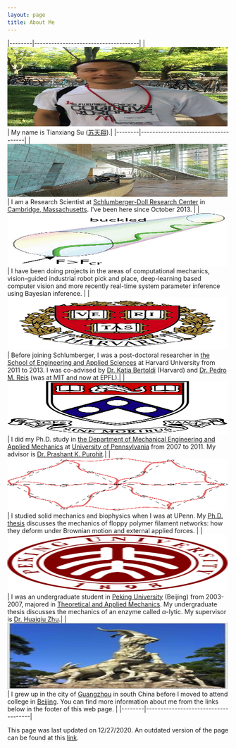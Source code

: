 ```yaml
---
layout: page
title: About Me
---
```


|--------|-------------------------------------|
| <img src="/images/about/2018-09-29 150216.jpg" width="500" height="180"> | My name is Tianxiang Su (<a target="_blank" rel="noopener noreferrer" href="https://en.wikipedia.org/wiki/Su_(surname)">苏</a><a target="_blank" rel="noopener noreferrer" href="https://en.wikipedia.org/wiki/Tian">天</a><a target="_blank" rel="noopener noreferrer" href="https://www.purpleculture.net/dictionary-details/?word=%E7%BF%94">翔</a>).|
|--------|-------------------------------------|
| <img src="/images/about/Schlumberger_06.jpg" width="500" height="120"> | I am a Research Scientist at <a target="_blank" rel="noopener noreferrer" href="https://en.wikipedia.org/wiki/Schlumberger">Schlumberger-Doll Research Center</a> in <a target="_blank" rel="noopener noreferrer" href="https://en.wikipedia.org/wiki/Cambridge,_Massachusetts">Cambridge, Massachusetts</a>. I've been here since October 2013. |
| <img src="/images/about/Deformed.png" width="500" height="120"> | I have been doing projects in the areas of computational mechanics, vision-guided industrial robot pick and place, deep-learning based computer vision and more recently real-time system parameter inference using Bayesian inference. |
| <img src="/images/about/Harvard_Wreath_Logo_1.svg" width="500" height="120"> | Before joining Schlumberger, I was a post-doctoral researcher in <a target="_blank" rel="noopener noreferrer" href="https://www.seas.harvard.edu/">the School of Engineering and Applied Sciences</a> at Harvard University from 2011 to 2013. I was co-advised by <a target="_blank" rel="noopener noreferrer" href="https://bertoldi.seas.harvard.edu/">Dr. Katia Bertoldi</a> (Harvard) and <a target="_blank" rel="noopener noreferrer" href="https://www.epfl.ch/labs/flexlab/">Dr. Pedro M. Reis</a> (was at MIT and now at EPFL).|
| <img src="/images/about/penn.gif" width="500" height="120"> | I did my Ph.D. study in <a target="_blank" rel="noopener noreferrer" href="https://www.me.upenn.edu/">the Department of Mechanical Engineering and Applied Mechanics</a> at <a target="_blank" rel="noopener noreferrer" href="https://en.wikipedia.org/wiki/University_of_Pennsylvania">University of Pennsylvania</a> from 2007 to 2011. My advisor is <a target="_blank" rel="noopener noreferrer" href="https://www.seas.upenn.edu/~purohit/">Dr. Prashant K. Purohit</a>.|
| <img src="/images/about/Thwlc.jpg" width="500" height="120"> | I studied solid mechanics and biophysics when I was at UPenn. My <a target="_blank" rel="noopener noreferrer" href="https://repository.upenn.edu/edissertations/371/">Ph.D. thesis</a> discusses the mechanics of floppy polymer filament networks: how they deform under Brownian motion and external applied forces. |
| <img src="/images/about/200px-Peking_University_seal.svg.png" width="500" height="130"> | I was an undergraduate student in <a target="_blank" rel="noopener noreferrer" href="https://en.wikipedia.org/wiki/Peking_University">Peking University</a> (Beijing) from 2003-2007, majored in <a target="_blank" rel="noopener noreferrer" href="https://en.mech.pku.edu.cn/">Theoretical and Applied Mechanics</a>. My undergraduate thesis discusses the mechanics of an enzyme called $\alpha$-lytic. My supervisor is <a target="_blank" rel="noopener noreferrer" href="https://en.coe.pku.edu.cn/faculty/facultyaz/891173.htm">Dr. Huaiqiu Zhu</a>.|
| <img src="/images/about/guangzhou.jpg" width="500" height="150"> | I grew up in the city of <a target="_blank" rel="noopener noreferrer" href="https://en.wikipedia.org/wiki/Guangzhou">Guangzhou</a> in south China before I moved to attend college in <a target="_blank" rel="noopener noreferrer" href="https://en.wikipedia.org/wiki/Beijing">Beijing</a>. You can find more information about me from the links below in the footer of this web page. |
|--------|-------------------------------------|

This page was last updated on 12/27/2020. An outdated version of the page can be found at this <a target="_blank" rel="noopener noreferrer" href="https://sites.google.com/site/tsuwiki/">link</a>.